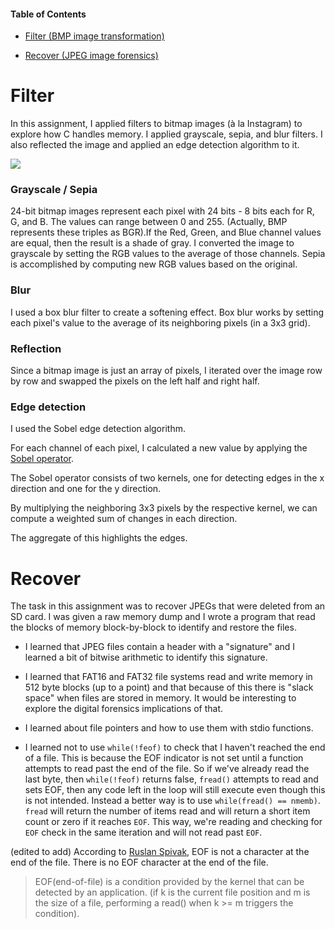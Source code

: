 #### Table of Contents
* [Filter (BMP image transformation)](https://github.com/akcode2/cs50/tree/master/Memory#Filter)

* [Recover (JPEG image forensics)](https://github.com/akcode2/cs50/tree/master/Memory#Recover)

# Filter
In this assignment, I applied filters to bitmap images (à la Instagram) to explore how C handles memory. I applied grayscale, sepia, and blur filters. I also reflected the image and applied an edge detection algorithm to it.

![](https://github.com/akcode2/cs50/blob/master/Memory/Images/filteredimages.png)

### Grayscale / Sepia
24-bit bitmap images represent each pixel with 24 bits - 8 bits each for R, G, and B. The values can range between 0 and 255. (Actually, BMP represents these triples as BGR).If the Red, Green, and Blue channel values are equal, then the result is a shade of gray. I converted the image to grayscale by setting the RGB values to the average of those channels. Sepia is accomplished by computing new RGB values based on the original.

### Blur
I used a box blur filter to create a softening effect. Box blur works by setting each pixel's value to the average of its neighboring pixels (in a 3x3 grid).

### Reflection
Since a bitmap image is just an array of pixels, I iterated over the image row by row and swapped the pixels on the left half and right half.

### Edge detection
I used the Sobel edge detection algorithm. 

For each channel of each pixel, I calculated a new value by applying the [Sobel operator](https://en.wikipedia.org/wiki/Sobel_operator).

The Sobel operator consists of two kernels, one for detecting edges in the x direction and one for the y direction.

By multiplying the neighboring 3x3 pixels by the respective kernel, we can compute a weighted sum of changes in each direction.

The aggregate of this highlights the edges.

# Recover
The task in this assignment was to recover JPEGs that were deleted from an SD card. I was given a raw memory dump and I wrote a program that read the blocks of memory block-by-block to identify and restore the files.

* I learned that JPEG files contain a header with a "signature" and I learned a bit of bitwise arithmetic to identify this signature. 

* I learned that FAT16 and FAT32 file systems read and write memory in 512 byte blocks (up to a point) and that because of this there is "slack space" when files are stored in memory. It would be interesting to explore the digital forensics implications of that. 

* I learned about file pointers and how to use them with stdio functions.

* I learned not to use `while(!feof)` to check that I haven't reached the end of a file. This is because the EOF indicator is not set until a function attempts to read past the end of the file. So if we've already read the last byte, then `while(!feof)` returns false, `fread()` attempts to read and sets EOF, then any code left in the loop will still execute even though this is not intended. 
 Instead a better way is to use `while(fread() == nmemb)`. `fread` will return the number of items read and will return a short item count or zero if it reaches `EOF`. This way, we're reading and checking for `EOF` check in the same iteration and will not read past `EOF`.

(edited to add)
According to [Ruslan Spivak](https://ruslanspivak.com/eofnotchar/), EOF is not a character at the end of the file. There is no EOF character at the end of the file. 
>EOF(end-of-file) is a condition provided by the kernel that can be detected by an application. (if k is the current file position and m is the size of a file, performing a read() when k >= m triggers the condition).



